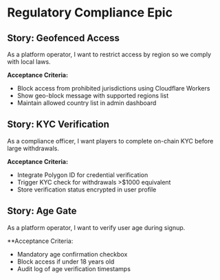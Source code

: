 # Regulatory Compliance Epic

## Story: Geofenced Access

As a platform operator, I want to restrict access by region so we comply with local laws.

**Acceptance Criteria:**

- Block access from prohibited jurisdictions using Cloudflare Workers
- Show geo-block message with supported regions list
- Maintain allowed country list in admin dashboard

## Story: KYC Verification

As a compliance officer, I want players to complete on-chain KYC before large withdrawals.

**Acceptance Criteria:**

- Integrate Polygon ID for credential verification
- Trigger KYC check for withdrawals >$1000 equivalent
- Store verification status encrypted in user profile

## Story: Age Gate

As a platform operator, I want to verify user age during signup.

\*\*Acceptance Criteria:

- Mandatory age confirmation checkbox
- Block access if under 18 years old
- Audit log of age verification timestamps
